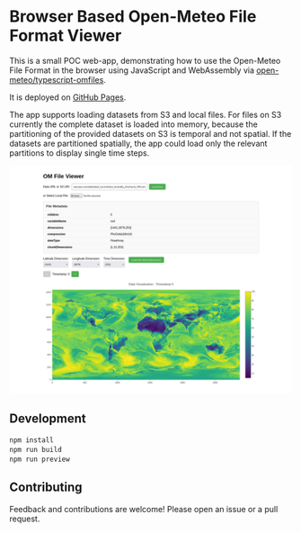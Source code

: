 # Browser Based Open-Meteo File Format Viewer

This is a small POC web-app, demonstrating how to use the Open-Meteo File Format in the browser using JavaScript and WebAssembly via [open-meteo/typescript-omfiles](https://github.com/open-meteo/typescript-omfiles).

It is deployed on [GitHub Pages](https://terraputix.github.io/omfiles-web-demo/).

The app supports loading datasets from S3 and local files. For files on S3 currently the complete dataset is loaded into memory, because the partitioning of the provided datasets on S3 is temporal and not spatial. If the datasets are partitioned spatially, the app could load only the relevant partitions to display single time steps.

![Screenshot of the Open-Meteo File Format Viewer](img/Screenshot.png)

## Development

```bash
npm install
npm run build
npm run preview
```

## Contributing

Feedback and contributions are welcome! Please open an issue or a pull request.
